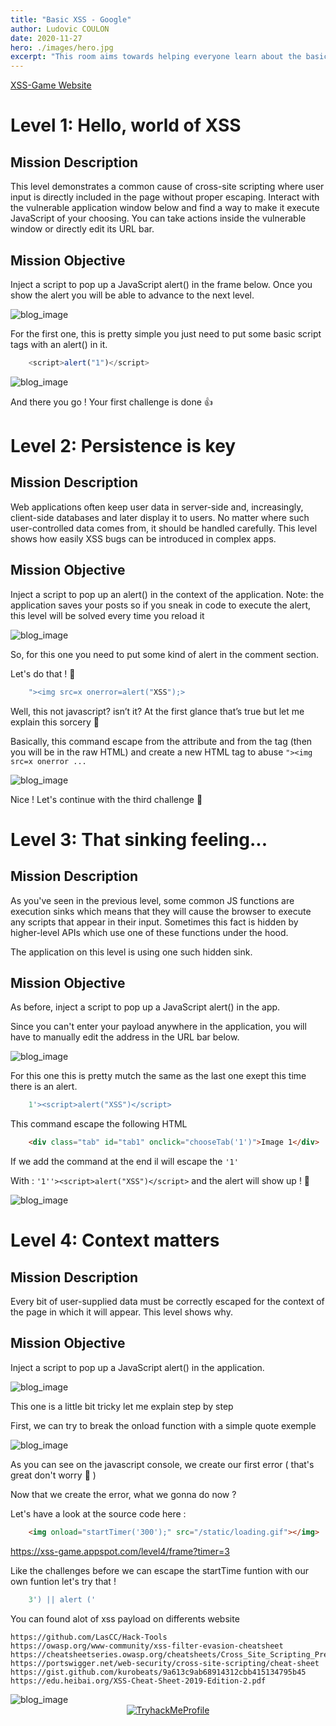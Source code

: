 ```yaml
---
title: "Basic XSS - Google"
author: Ludovic COULON
date: 2020-11-27
hero: ./images/hero.jpg
excerpt: "This room aims towards helping everyone learn about the basics of xss"
---
```


[ XSS-Game Website ](https://xss-game.appspot.com/level1)

# Level 1: Hello, world of XSS

## Mission Description

This level demonstrates a common cause of cross-site scripting where user input is directly included in the page without proper escaping.
Interact with the vulnerable application window below and find a way to make it execute JavaScript of your choosing. You can take actions inside the vulnerable window or directly edit its URL bar.

## Mission Objective

Inject a script to pop up a JavaScript alert() in the frame below.
Once you show the alert you will be able to advance to the next level.

<div className="Image__Small">
	<img src="https://i.imgur.com/3fn414G.png" alt="blog_image"/>
</div>

For the first one, this is pretty simple you just need to put some basic script tags with an alert() in it.

```javascript
	<script>alert("1")</script> 
```

<div className="Image__Small">
	<img src="https://i.imgur.com/g1iQGRh.png" alt="blog_image"/>
</div>

And there you go ! Your first challenge is done 👍

# Level 2: Persistence is key

## Mission Description

Web applications often keep user data in server-side and, increasingly, client-side databases and later display it to users. No matter where such user-controlled data comes from, it should be handled carefully.
This level shows how easily XSS bugs can be introduced in complex apps.

## Mission Objective

Inject a script to pop up an alert() in the context of the application.
Note: the application saves your posts so if you sneak in code to execute the alert, this level will be solved every time you reload it

<div className="Image__Small">
	<img src="https://i.imgur.com/oIs0vI9.png" alt="blog_image"/>
</div>

So, for this one you need to put some kind of alert in the comment section.

Let's do that ! 🥳

```javascript
	"><img src=x onerror=alert("XSS");>
```

Well, this not javascript? isn’t it? 
At the first glance that’s true but let me explain this sorcery 👀

Basically, this command escape from the attribute and from the tag (then you will be in the raw HTML) and create a new HTML tag to abuse ```"><img src=x onerror ...```

<div className="Image__Small">
	<img src="https://i.imgur.com/LaPftUq.png" alt="blog_image"/>
</div>

Nice ! Let's continue with the third challenge 🙌

# Level 3: That sinking feeling...

## Mission Description

As you've seen in the previous level, some common JS functions are execution sinks which means that they will cause the browser to execute any scripts that appear in their input. Sometimes this fact is hidden by higher-level APIs which use one of these functions under the hood.

The application on this level is using one such hidden sink.

## Mission Objective

As before, inject a script to pop up a JavaScript alert() in the app.

Since you can't enter your payload anywhere in the application, you will have to manually edit the address in the URL bar below.

<div className="Image__Small">
	<img src="https://i.imgur.com/9zAcV05.png" alt="blog_image"/>
</div>

For this one this is pretty mutch the same as the last one exept this time there is an alert.

```javascript
	1'><script>alert("XSS")</script>
```

This command escape the following HTML 

```html
	<div class="tab" id="tab1" onclick="chooseTab('1')">Image 1</div>
```

If we add the command at the end il will escape the ```'1'``` 

With : 
```'1''><script>alert("XSS")</script>```
and the alert will show up ! 🥳

<div className="Image__Small">
	<img src="https://i.imgur.com/ujbTkDu.png" alt="blog_image"/>
</div>

# Level 4: Context matters

## Mission Description

Every bit of user-supplied data must be correctly escaped for the context of the page in which it will appear. This level shows why.

## Mission Objective

Inject a script to pop up a JavaScript alert() in the application.

<div className="Image__Small">
	<img src="https://i.imgur.com/xUGG7Uz.png" alt="blog_image"/>
</div>

This one is a little bit tricky let me explain step by step

First, we can try to break the onload function with a simple quote exemple 

<div className="Image__Small">
	<img src="https://i.imgur.com/swwONYS.png" alt="blog_image"/>
</div>

As you can see on the javascript console, we create our first error ( that's great don't worry 🥴 )

Now that we create the error, what we gonna do now ?

Let's have a look at the source code here : 
```html
	<img onload="startTimer('300');" src="/static/loading.gif"></img>
```
https://xss-game.appspot.com/level4/frame?timer=3

Like the challenges before we can escape the startTime funtion with our own funtion let's try that !

```javascript
	3') || alert ('
``` 
You can found alot of xss payload on differents website 

```text
https://github.com/LasCC/Hack-Tools
https://owasp.org/www-community/xss-filter-evasion-cheatsheet
https://cheatsheetseries.owasp.org/cheatsheets/Cross_Site_Scripting_Prevention_Cheat_Sheet.html
https://portswigger.net/web-security/cross-site-scripting/cheat-sheet
https://gist.github.com/kurobeats/9a613c9ab68914312cbb415134795b45
https://edu.heibai.org/XSS-Cheat-Sheet-2019-Edition-2.pdf
```

<div className="Image__Small">
	<img src="https://i.imgur.com/4fmxxQ7.png" alt="blog_image"/>
</div>

<center>
  <a href="https://tryhackme.com/p/boperXD" target="_blank">
    <img src="https://tryhackme-badges.s3.amazonaws.com/boperXD.png" alt="TryhackMeProfile" />
  </a>
</center>